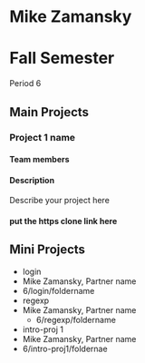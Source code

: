 Mike Zamansky
==========

# Fall Semester
Period 6

## Main Projects

### Project 1 name
#### Team members
#### Description
Describe your project here
#### put the https clone link here

## Mini Projects

 * login
  * Mike Zamansky, Partner name
  * 6/login/foldername
 * regexp
  * Mike Zamansky, Partner name 
	* 6/regexp/foldername
 * intro-proj 1
  * Mike Zamansky, Partner name 
  * 6/intro-proj1/foldernae


